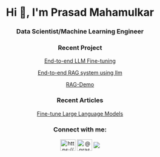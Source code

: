 
<h1 align="center">Hi 👋, I'm Prasad Mahamulkar</h1>
<h3 align="center">Data Scientist/Machine Learning Engineer</h3>

<h3 align="center">Recent Project</h3>
<p align="center">
<a href="https://github.com/prasadmahamulkar/Large-Language-Models/tree/main">End-to-end LLM Fine-tuning </a>
</p>
<p align="center">
<a href="https://github.com/prasadmahamulkar/Large-Language-Models/tree/main">End-to-end RAG system using llm </a>
</p>
<p align="center">
<a href="https://huggingface.co/spaces/prsdm/chat-with-doc">RAG-Demo </a>
</p>

<h3 align="center">Recent Articles</h3>
<p align="center">
<a href="https://medium.com/@prasadmahamulkar/fine-tuning-phi-2-a-step-by-step-guide-e672e7f1d009">Fine-tune Large Language Models</a>
</p>

<h3 align="center">Connect with me:</h3>
<p align="center">
<a href="https://linkedin.com/in/https://www.linkedin.com/in/prasad-mahamulkar/" target="blank"><img align="center" src="https://raw.githubusercontent.com/rahuldkjain/github-profile-readme-generator/master/src/images/icons/Social/linked-in-alt.svg" alt="https://www.linkedin.com/in/prasad-mahamulkar/" height="30" width="40" /></a>
<a href="https://medium.com/@prasadmahamulkar" target="blank"><img align="center" src="https://raw.githubusercontent.com/rahuldkjain/github-profile-readme-generator/master/src/images/icons/Social/medium.svg" alt="@prasadmahamulkar" height="30" width="40" /></a>
<a href="https://prasadmahamulkar.com/" target="blank"><img align="center" src="https://raw.githubusercontent.com/rahuldkjain/github-profile-readme-generator/master/src/images/icons/Social/rss.svg" 
